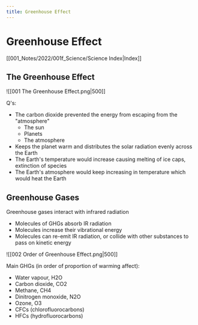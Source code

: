 ```yaml
---
title: Greenhouse Effect
---
```

# Greenhouse Effect
[[001_Notes/2022/001f_Science/Science Index|Index]]

## The Greenhouse Effect
![[001 The Greenhouse Effect.png|500]]


Q's:
- The carbon dioxide prevented the energy from escaping from the "atmosphere"
	- The sun
	- Planets
	- The atmosphere
- Keeps the planet warm and distributes the solar radiation evenly across the Earth
- The Earth's temperature would increase causing melting of ice caps, extinction of species
- The Earth's atmosphere would keep increasing in temperature which would heat the Earth


## Greenhouse Gases
Greenhouse gases interact with infrared radiation
- Molecules of GHGs absorb IR radiation
- Molecules increase their vibrational energy
- Molecules can re-emit IR radiation, or collide with other substances to pass on kinetic energy

![[002 Order of Greenhouse Effect.png|500]]


Main GHGs (in order of proportion of warming affect):
- Water vapour, H2O
- Carbon dioxide, CO2
- Methane, CH4
- Dinitrogen monoxide, N2O
- Ozone, O3
- CFCs (chlorofluorocarbons)
- HFCs (hydrofluorocarbons)




